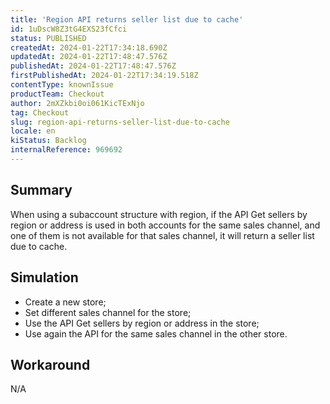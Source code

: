 ```yaml
---
title: 'Region API returns seller list due to cache'
id: 1uDscW8Z3tG4EXS23fCfci
status: PUBLISHED
createdAt: 2024-01-22T17:34:18.690Z
updatedAt: 2024-01-22T17:48:47.576Z
publishedAt: 2024-01-22T17:48:47.576Z
firstPublishedAt: 2024-01-22T17:34:19.518Z
contentType: knownIssue
productTeam: Checkout
author: 2mXZkbi0oi061KicTExNjo
tag: Checkout
slug: region-api-returns-seller-list-due-to-cache
locale: en
kiStatus: Backlog
internalReference: 969692
---
```


## Summary


When using a subaccount structure with region, if the API Get sellers by region or address is used in both accounts for the same sales channel, and one of them is not available for that sales channel, it will return a seller list due to cache.


##

## Simulation



- Create a new store;
- Set different sales channel for the store;
- Use the API Get sellers by region or address in the store;
- Use again the API for the same sales channel in the other store.


##

## Workaround


N/A



